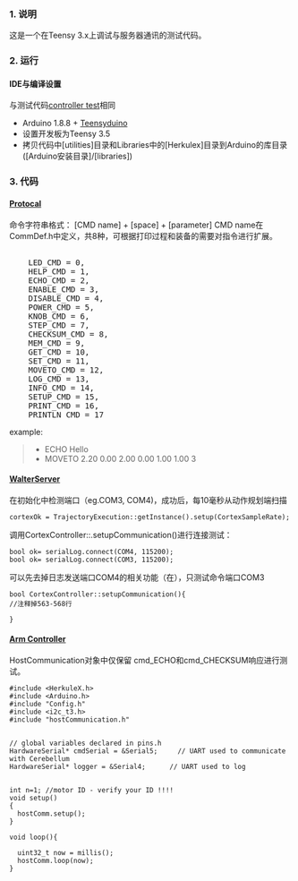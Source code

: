 ### 1. 说明
这是一个在Teensy 3.x上调试与服务器通讯的测试代码。

### 2. 运行
#### IDE与编译设置
与测试代码[controller test](https://github.com/fly2mars/suRAP/tree/master/Controller_Test)相同
* Arduino 1.8.8 + [Teensyduino](https://www.pjrc.com/teensy/teensyduino.html)
* 设置开发板为Teensy 3.5
* 拷贝代码中[utilities]目录和Libraries中的[Herkulex]目录到Arduino的库目录([Arduino安装目录]/[libraries])

### 3. 代码

#### [Protocal](#)
命令字符串格式：
[CMD name] + [space] + [parameter]
CMD name在CommDef.h中定义，共8种，可根据打印过程和装备的需要对指令进行扩展。
<pre>                                                
	LED_CMD = 0,
	HELP_CMD = 1,
	ECHO_CMD = 2,
	ENABLE_CMD = 3,
	DISABLE_CMD = 4,
	POWER_CMD = 5,
	KNOB_CMD = 6,
	STEP_CMD = 7,
	CHECKSUM_CMD = 8,
	MEM_CMD = 9,
	GET_CMD = 10,
	SET_CMD = 11,
	MOVETO_CMD = 12,
	LOG_CMD = 13,
	INFO_CMD = 14,
	SETUP_CMD = 15,
	PRINT_CMD = 16,
	PRINTLN_CMD = 17
</pre>						
example:
   >* ECHO Hello   
   >* MOVETO 2.20 0.00 2.00 0.00 1.00 1.00 3

#### [WalterServer](#)
在初始化中检测端口（eg.COM3, COM4)，成功后，每10毫秒从动作规划端扫描
```
cortexOk = TrajectoryExecution::getInstance().setup(CortexSampleRate);
```

调用CortexController::.setupCommunication()进行连接测试：

```
bool ok= serialLog.connect(COM4, 115200);
bool ok= serialLog.connect(COM3, 115200);

```

可以先去掉日志发送端口COM4的相关功能（在），只测试命令端口COM3


```
bool CortexController::setupCommunication(){
//注释掉563-568行
   
}
```

#### [Arm Controller](#)


HostCommunication对象中仅保留 cmd_ECHO和cmd_CHECKSUM响应进行测试。

```
#include <HerkuleX.h>
#include <Arduino.h>
#include "Config.h"
#include <i2c_t3.h>
#include "hostCommunication.h"


// global variables declared in pins.h
HardwareSerial* cmdSerial = &Serial5;     // UART used to communicate with Cerebellum
HardwareSerial* logger = &Serial4;      // UART used to log


int n=1; //motor ID - verify your ID !!!!
void setup()  
{
  hostComm.setup();
}

void loop(){
 
  uint32_t now = millis();
  hostComm.loop(now);
}

```
